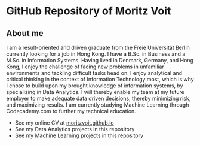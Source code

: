 # GitHub Repository of Moritz Voit
## About me
I am a result-oriented and driven graduate from the Freie Universität Berlin currently looking for a job in Hong Kong. 
I have a B.Sc. in Business and a M.Sc. in Information Systems. Having lived in Denmark, Germany, and Hong Kong, I enjoy 
the challenge of facing new problems in unfamiliar environments and tackling difficult tasks head on. I enjoy analytical 
and critical thinking in the context of Information Technology most, which is why I chose to build upon my brought knowledge 
of information systems, by specializing in Data Analytics. I will thereby enable my team at my future employer to make 
adequate data driven decisions, thereby minimizing risk, and maximizing results. I am currently studying Machine Learning 
through Codecademy.com to further my technical education.

- See my online CV at <u>moritzvoit.github.io</u>
- See my Data Analytics projects in this repository
- See my Machine Learning projects in this repository



